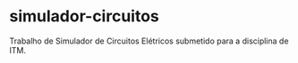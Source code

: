 # simulador-circuitos
Trabalho de Simulador de Circuitos Elétricos submetido para a disciplina de ITM.
